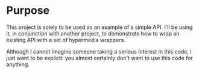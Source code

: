 # Purpose

This project is solely to be used as an example of a simple API.  I'll
be using it, in conjunction with another project, to demonstrate how
to wrap an existing API with a set of hypermedia wrappers.

Although I cannot imagine someone taking a serious interest in this
code, I just want to be explicit: you almost certainly don't want to
use this code for anything.
